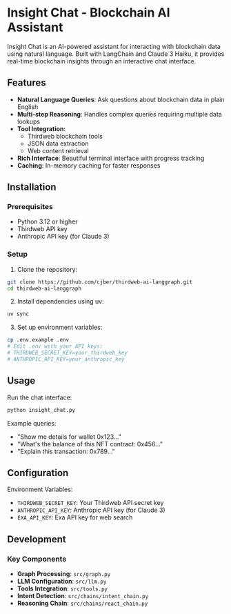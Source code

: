 # Insight Chat - Blockchain AI Assistant

Insight Chat is an AI-powered assistant for interacting with blockchain data using natural language. Built with LangChain and Claude 3 Haiku, it provides real-time blockchain insights through an interactive chat interface.

## Features

- **Natural Language Queries**: Ask questions about blockchain data in plain English
- **Multi-step Reasoning**: Handles complex queries requiring multiple data lookups
- **Tool Integration**: 
  - Thirdweb blockchain tools
  - JSON data extraction
  - Web content retrieval
- **Rich Interface**: Beautiful terminal interface with progress tracking
- **Caching**: In-memory caching for faster responses

## Installation

### Prerequisites
- Python 3.12 or higher
- Thirdweb API key
- Anthropic API key (for Claude 3)

### Setup

1. Clone the repository:
```bash
git clone https://github.com/cjber/thirdweb-ai-langgraph.git
cd thirdweb-ai-langgraph
```

2. Install dependencies using uv:
```bash
uv sync
```

3. Set up environment variables:
```bash
cp .env.example .env
# Edit .env with your API keys:
# THIRDWEB_SECRET_KEY=your_thirdweb_key
# ANTHROPIC_API_KEY=your_anthropic_key
```

## Usage

Run the chat interface:
```bash
python insight_chat.py
```

Example queries:
- "Show me details for wallet 0x123..."
- "What's the balance of this NFT contract: 0x456..."
- "Explain this transaction: 0x789..."

## Configuration

Environment Variables:
- `THIRDWEB_SECRET_KEY`: Your Thirdweb API secret key
- `ANTHROPIC_API_KEY`: Anthropic API key (for Claude 3)
- `EXA_API_KEY`: Exa API key for web search

## Development

### Key Components

- **Graph Processing**: `src/graph.py`
- **LLM Configuration**: `src/llm.py`
- **Tools Integration**: `src/tools.py`
- **Intent Detection**: `src/chains/intent_chain.py`
- **Reasoning Chain**: `src/chains/react_chain.py`